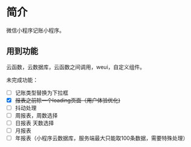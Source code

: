 # 简介
微信小程序记账小程序。
## 用到功能
云函数，云数据库，云函数之间调用，weui，自定义组件。

未完成功能：

- [ ] 记账类型替换为下拉框
- [x] ~~报表之前除一个loading页面（用户体验优化)~~
- [ ] 抖动处理
- [ ] 周报表，周数选择
- [ ] 日报表 天数选择
- [ ] 月报表 
- [ ] 年报表（小程序云数据库，服务端最大只能取100条数据，需要特殊处理）
